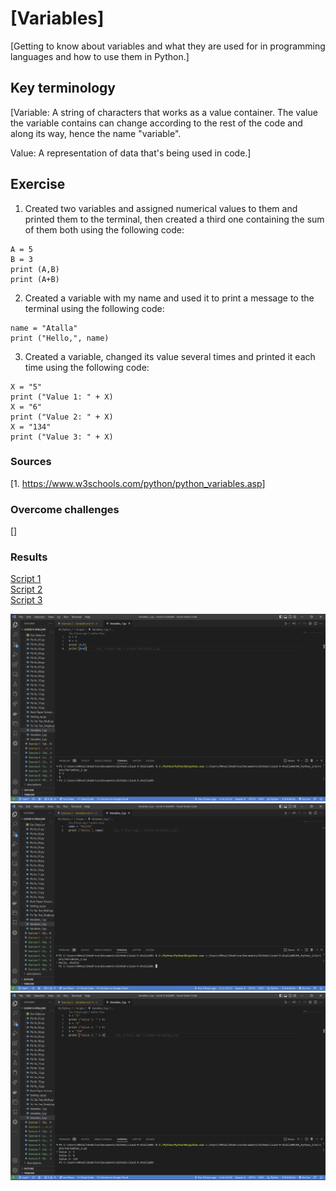 # [Variables]

[Getting to know about variables and what they are used for in programming languages and how to use them in Python.]

## Key terminology

[Variable: A string of characters that works as a value container. The value the variable contains can change according to the rest of the code and along its way, hence the name "variable".

Value: A representation of data that's being used in code.]

## Exercise

1. Created two variables and assigned numerical values to them and printed them to the terminal, then created a third one containing the sum of them both using the following code:

~~~
A = 5
B = 3
print (A,B)
print (A+B)
~~~

2. Created a variable with my name and used it to print a message to the terminal using the following code:

~~~
name = "Atalla"
print ("Hello,", name)
~~~

3. Created a variable, changed its value several times and printed it each time using the following code:

~~~
X = "5"
print ("Value 1: " + X)
X = "6" 
print ("Value 2: " + X)
X = "134"
print ("Value 3: " + X)
~~~

### Sources

[1. <https://www.w3schools.com/python/python_variables.asp>]

### Overcome challenges

[]

### Results

[Script 1](https://github.com/Techgrounds-Cloud-9/cloud-9-Atalla90/blob/009b3463fa0f88e7ef277041e4bf4fccbdcdd6d8/04_Python_1/Scripts/Variables_1.py)  
[Script 2](https://github.com/Techgrounds-Cloud-9/cloud-9-Atalla90/blob/009b3463fa0f88e7ef277041e4bf4fccbdcdd6d8/04_Python_1/Scripts/Variables_2.py)  
[Script 3](https://github.com/Techgrounds-Cloud-9/cloud-9-Atalla90/blob/009b3463fa0f88e7ef277041e4bf4fccbdcdd6d8/04_Python_1/Scripts/Variables_3.py)

![Variables_1](https://github.com/Techgrounds-Cloud-9/cloud-9-Atalla90/blob/fe0094b0c2482ad9a2fec3e9c99767a0ab307585/00_includes/Python/Variables_1.png)
![Variables_2](https://github.com/Techgrounds-Cloud-9/cloud-9-Atalla90/blob/fe0094b0c2482ad9a2fec3e9c99767a0ab307585/00_includes/Python/Variables_2.png)
![Variables_3](https://github.com/Techgrounds-Cloud-9/cloud-9-Atalla90/blob/fe0094b0c2482ad9a2fec3e9c99767a0ab307585/00_includes/Python/Variables_3.png)
